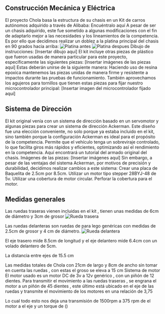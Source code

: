 ## Construcción Mecánica y Eléctrica
El proyecto Chola basa la estructura de su chasis en un Kit de carros autónomos adquirido a través de Alibaba: Encuéntralo aquí 
A pesar de ser un chasis adquirido, este fue sometido a algunas modificaciones con el fin de adaptarlo mejor a las necesidades y los lineamientos de la competencia. Es por ello que decidimos realizar un doblez a la platina principal del chasis en 90 grados hacia arriba:
![Platina antes](./other/piezas/platinaoriginal)
![Platina despues](./other/piezas/platinadespues)
Dibujo de instrucciones: [Insertar dibujo aquí]
El kit incluye otras piezas de plástico que fueron usadas de manera particular para este proyecto, específicamente las siguientes piezas:
[Insertar imágenes de las piezas aquí]
Estas deberán unirse de la siguiente manera: Haciendo uso de resina epoxica mantenemos las piezas unidas de manera firme y resistente a impactos durante las pruebas de funcionamiento. También aprovechamos los agujeros para tornillos que tienen estas piezas para fijar nuestro microcontrolador principal:
[Insertar imagen del microcontrolador fijado aquí]

## Sistema de Dirección
El kit original venía con un sistema de dirección basado en un servomotor y algunas piezas para crear un sistema de dirección Ackerman. Este diseño fue una elección conveniente, no solo porque ya estaba incluido en el kit, sino también porque la configuración Ackerman es ideal para el propósito de la competencia. Permite que el vehículo tenga un sobreviraje controlado, lo que facilita giros más rápidos y eficientes, optimizando así el rendimiento en la competencia.
Aquí encontrará un tutorial del armado original del chasis.
Imágenes de las piezas: [Insertar imágenes aquí]
Sin embargo, a pesar de las ventajas del sistema Ackerman, por motivos de precisión y durabilidad, decidimos realizar cambios a este sistema:
Crear una placa de Baquelita de 2.5cm por 8.5cm.
Utilizar un motor tipo stepper 28BYJ-48 de 5v.
Utilizar una cobertura de motor circular.
Perforar la cobertura para el motor.

## Medidas generales

Las ruedas traseras vienen incluidas en el kit , tienen unas medidas de 6cm de diámetro y 3cm de grosor 
![Rueda trasera](./other/piezas/ruedasmedidas.png)

Las ruedas delanteras son ruedas de para lego genéricas con medidas de 2.5cm de grosor y 4 cm de diámetro.
![Rueda delantera](./other/piezas/ruedasdelante.jpg)

El eje trasero mide 8.5cm de longitud y el eje delantero mide 6.4cm con un volado delantero de 5cm.

La distancia entre ejes de 15.5 cm 


Las medidas totales de Chola con 21cm de largo y 8cm de ancho sin tomar en cuenta las ruedas , con estas el groso se eleva a 15 cm 
Sistema de motor
El motor usado es un motor DC de 3v a 12v genérico , con un piñón de 12 dientes. 
Para transmitir el movimiento a las ruedas traseras , se engrana el motor a un piñón de 45 dientes , este último está ubicado en el eje de las ruedas y transmite el movimiento de los motores en una relación de 3,75

Lo cual todo esto nos deja una transmisión de 1500rpm a 375 rpm de el motor a el eje 
y un torque de ()
